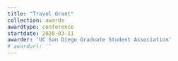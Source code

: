 ```yaml
---
title: "Travel Grant"
collection: awards
awardtype: conference
startdate: 2020-03-11
awarder: 'UC San Diego Graduate Student Association'
# awardurl: ''
---
```

